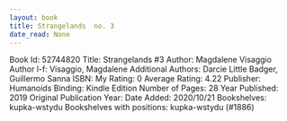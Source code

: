 ```yaml
---
layout: book
title: Strangelands  no. 3
date_read: None
---
```


Book Id: 52744820
Title: Strangelands #3
Author: Magdalene Visaggio
Author l-f: Visaggio, Magdalene
Additional Authors: Darcie Little Badger, Guillermo Sanna
ISBN: 
My Rating: 0
Average Rating: 4.22
Publisher: Humanoids
Binding: Kindle Edition
Number of Pages: 28
Year Published: 2019
Original Publication Year: 
Date Added: 2020/10/21
Bookshelves: kupka-wstydu
Bookshelves with positions: kupka-wstydu (#1886)

